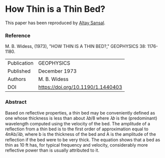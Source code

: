 # How Thin is a Thin Bed?

This paper has been reproduced by [Altay Sansal](https://github.com/tasansal).


### Reference

M. B. Widess, (1973), "HOW THIN IS A THIN BED?," GEOPHYSICS 38: 1176-1180.

<div style="text-align: left; margin: 0 auto;">

|             |                                   |
|-------------|-----------------------------------|
| Publication | GEOPHYSICS                        |
| Published   | December 1973                     |
| Authors     | M. B. Widess                      |
| DOI         | https://doi.org/10.1190/1.1440403 |

</div>


### Abstract

Based on reflective properties, a thin bed may be conveniently defined as one whose thickness is less than about 𝜆𝑏/8 where 𝜆𝑏 is the (predominant) wavelength computed using the velocity of the bed. The amplitude of a reflection from a thin bed is to the first order of approximation equal to 4𝜋Ab/𝜆𝑏, where b is the thickness of the bed and A is the amplitude of the reflection if the bed were to be very thick. The equation shows that a bed as thin as 10 ft has, for typical frequency and velocity, considerably more reflective power than is usually attributed to it.